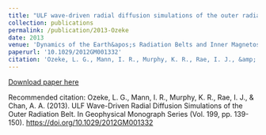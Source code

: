 ```yaml
---
title: "ULF wave-driven radial diffusion simulations of the outer radiation belt, in Dynamics of the Earth's Radiation Belts and Inner Magnetosphere"
collection: publications
permalink: /publication/2013-Ozeke
date: 2013
venue: 'Dynamics of the Earth&apos;s Radiation Belts and Inner Magnetosphere'
paperurl: '10.1029/2012GM001332'
citation: 'Ozeke, L. G., Mann, I. R., Murphy, K. R., Rae, I. J., &amp; Chan, A. A. (2013). ULF Wave-Driven Radial Diffusion Simulations of the Outer Radiation Belt. In Geophysical Monograph Series (Vol. 199, pp. 139-150). https://doi.org/10.1029/2012GM001332'
---
```

[Download paper here](10.1029/2012GM001332)

Recommended citation: Ozeke, L. G., Mann, I. R., Murphy, K. R., Rae, I. J., & Chan, A. A. (2013). ULF Wave-Driven Radial Diffusion Simulations of the Outer Radiation Belt. In Geophysical Monograph Series (Vol. 199, pp. 139-150). https://doi.org/10.1029/2012GM001332